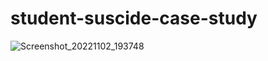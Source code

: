 # student-suscide-case-study



![Screenshot_20221102_193748](https://user-images.githubusercontent.com/46403000/202395268-865f957f-b439-4995-b015-577c344f73d9.png)
